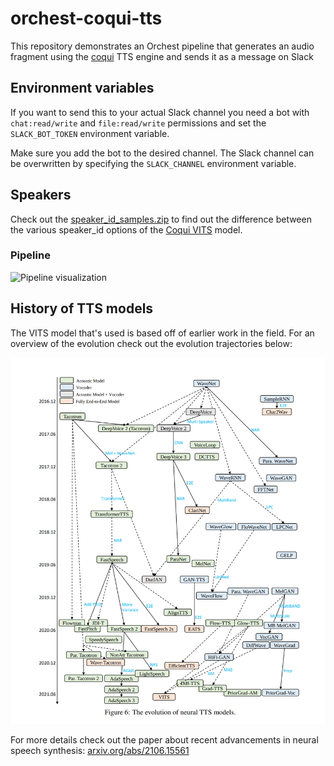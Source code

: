 # orchest-coqui-tts
This repository demonstrates an Orchest pipeline that generates an audio fragment using the [coqui](https://github.com/coqui-ai/TTS) TTS engine and sends it as a message on Slack

## Environment variables
If you want to send this to your actual Slack channel you need a bot with `chat:read/write` and `file:read/write` permissions and set the `SLACK_BOT_TOKEN` environment variable.

Make sure you add the bot to the desired channel. The Slack channel can be overwritten by specifying the `SLACK_CHANNEL` environment variable.


## Speakers

Check out the [speaker_id_samples.zip](speaker_id_samples.zip) to find out the difference between the various speaker_id options of the [Coqui VITS](https://tts.readthedocs.io/en/latest/models/vits.html) model.

### Pipeline

![Pipeline visualization](https://pviz.orchest.io/?pipeline=https://github.com/ricklamers/orchest-coqui-tts/blob/main/main.orchest)

## History of TTS models

The VITS model that's used is based off of earlier work in the field. For an overview of the evolution check out the evolution trajectories below:

![Evolution of TTS models](tts-history.png)

For more details check out the paper about recent advancements in neural speech synthesis: [arxiv.org/abs/2106.15561](https://arxiv.org/abs/2106.15561)
